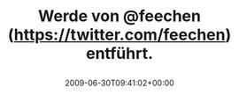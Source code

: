 ---
retweeted: false
source: <a href="http://twitter.com" rel="nofollow">Twitter Web Client</a>
entities:
  hashtags: []
  symbols: []
  user_mentions:
  - name: Jana Hehr
    screen_name: feechen
    indices:
    - '10'
    - '18'
    id_str: '12409952'
    id: '12409952'
  urls: []
display_text_range:
- '0'
- '28'
favorite_count: '0'
id_str: '2401530055'
truncated: false
retweet_count: '0'
id: '2401530055'
created_at: Tue Jun 30 09:41:02 +0000 2009
favorited: false
full_text: Werde von [@feechen](https://twitter.com/feechen) entführt.
lang: de
tags:
- pesos/twitter
date: '2009-06-30T09:41:02+00:00'
src: https://twitter.com/bascht/status/2401530055
original_url: https://twitter.com/bascht/status/2401530055
type: twitter_tweet
text: Werde von [@feechen](https://twitter.com/feechen) entführt.
title: 'Werde von @feechen (https://twitter.com/feechen) entführt.

  '

---